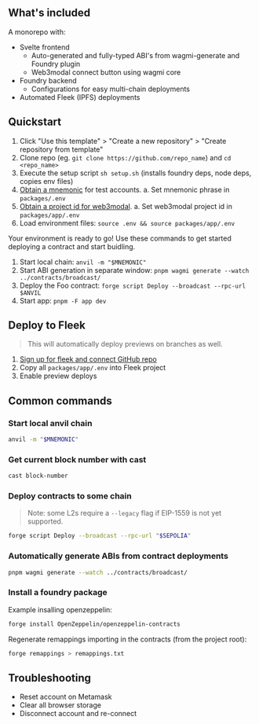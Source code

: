 ## What's included

A monorepo with:

- Svelte frontend
  - Auto-generated and fully-typed ABI's from wagmi-generate and Foundry plugin
  - Web3modal connect button using wagmi core
- Foundry backend
  - Configurations for easy multi-chain deployments
- Automated Fleek (IPFS) deployments

## Quickstart

1. Click "Use this template" > "Create a new repository" > "Create repository from template"
2. Clone repo (eg. `git clone https://github.com/repo_name`) and `cd <repo_name>`
3. Execute the setup script `sh setup.sh` (installs foundry deps, node deps, copies env files)
4. [Obtain a mnemonic](https://iancoleman.io/bip39/) for test accounts.
   a. Set mnemonic phrase in `packages/.env`
5. [Obtain a project id for web3modal](https://cloud.walletconnect.com/sign-in).
   a. Set web3modal project id in `packages/app/.env`
6. Load environment files: `source .env && source packages/app/.env`

Your environment is ready to go! Use these commands to get started deploying a contract and start buidling.

1. Start local chain: `anvil -m "$MNEMONIC"`
2. Start ABI generation in separate window: `pnpm wagmi generate --watch ../contracts/broadcast/`
3. Deploy the Foo contract: `forge script Deploy --broadcast --rpc-url $ANVIL`
4. Start app: `pnpm -F app dev`

## Deploy to Fleek

> This will automatically deploy previews on branches as well.

1. [Sign up for fleek and connect GitHub repo](https://fleek.xyz)
2. Copy all `packages/app/.env` into Fleek project
3. Enable preview deploys

## Common commands

### Start local anvil chain

```sh
anvil -m "$MNEMONIC"
```

### Get current block number with cast

```sh
cast block-number
```

### Deploy contracts to some chain

> Note: some L2s require a `--legacy` flag if EIP-1559 is not yet supported.

```sh
forge script Deploy --broadcast --rpc-url "$SEPOLIA"
```

### Automatically generate ABIs from contract deployments

```sh
pnpm wagmi generate --watch ../contracts/broadcast/
```

### Install a foundry package

Example insalling openzeppelin:

```sh
forge install OpenZeppelin/openzeppelin-contracts
```

Regenerate remappings importing in the contracts (from the project root):

```sh
forge remappings > remappings.txt
```

## Troubleshooting

- Reset account on Metamask
- Clear all browser storage
- Disconnect account and re-connect
